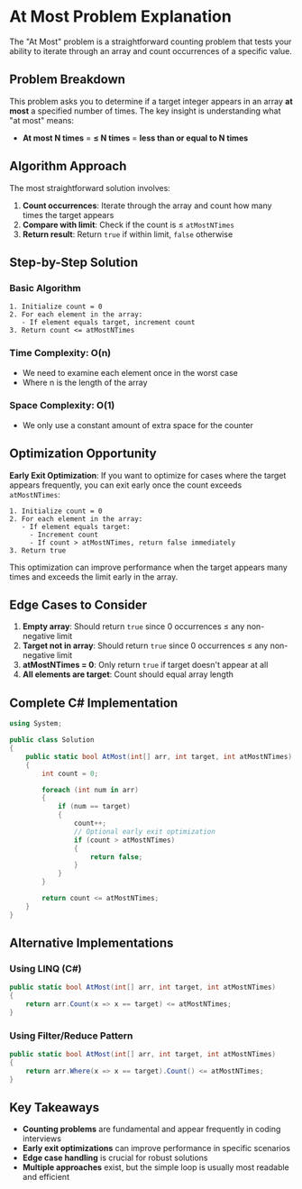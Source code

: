 # At Most Problem Explanation

The "At Most" problem is a straightforward counting problem that tests your ability to iterate through an array and count occurrences of a specific value.

## Problem Breakdown

This problem asks you to determine if a target integer appears in an array **at most** a specified number of times. The key insight is understanding what "at most" means:

- **At most N times** = **≤ N times** = **less than or equal to N times**

## Algorithm Approach

The most straightforward solution involves:

1. **Count occurrences**: Iterate through the array and count how many times the target appears
2. **Compare with limit**: Check if the count is ≤ `atMostNTimes`
3. **Return result**: Return `true` if within limit, `false` otherwise

## Step-by-Step Solution

### Basic Algorithm

```
1. Initialize count = 0
2. For each element in the array:
   - If element equals target, increment count
3. Return count <= atMostNTimes
```

### Time Complexity: O(n)

- We need to examine each element once in the worst case
- Where n is the length of the array

### Space Complexity: O(1)

- We only use a constant amount of extra space for the counter

## Optimization Opportunity

**Early Exit Optimization**: If you want to optimize for cases where the target appears frequently, you can exit early once the count exceeds `atMostNTimes`:

```
1. Initialize count = 0
2. For each element in the array:
   - If element equals target:
     - Increment count
     - If count > atMostNTimes, return false immediately
3. Return true
```

This optimization can improve performance when the target appears many times and exceeds the limit early in the array.

## Edge Cases to Consider

1. **Empty array**: Should return `true` since 0 occurrences ≤ any non-negative limit
2. **Target not in array**: Should return `true` since 0 occurrences ≤ any non-negative limit
3. **atMostNTimes = 0**: Only return `true` if target doesn't appear at all
4. **All elements are target**: Count should equal array length

## Complete C# Implementation

```csharp
using System;

public class Solution
{
    public static bool AtMost(int[] arr, int target, int atMostNTimes)
    {
        int count = 0;

        foreach (int num in arr)
        {
            if (num == target)
            {
                count++;
                // Optional early exit optimization
                if (count > atMostNTimes)
                {
                    return false;
                }
            }
        }

        return count <= atMostNTimes;
    }
}
```

## Alternative Implementations

### Using LINQ (C#)

```csharp
public static bool AtMost(int[] arr, int target, int atMostNTimes)
{
    return arr.Count(x => x == target) <= atMostNTimes;
}
```

### Using Filter/Reduce Pattern

```csharp
public static bool AtMost(int[] arr, int target, int atMostNTimes)
{
    return arr.Where(x => x == target).Count() <= atMostNTimes;
}
```

## Key Takeaways

- **Counting problems** are fundamental and appear frequently in coding interviews
- **Early exit optimizations** can improve performance in specific scenarios
- **Edge case handling** is crucial for robust solutions
- **Multiple approaches** exist, but the simple loop is usually most readable and efficient
